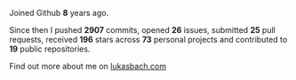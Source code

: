 Joined Github **8** years ago.

Since then I pushed **2907** commits, opened **26** issues, submitted **25** pull requests, received **196** stars across **73** personal projects and contributed to **19** public repositories.

Find out more about me on [lukasbach.com](https://lukasbach.com)
